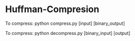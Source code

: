 # Huffman-Compresion
To compress:
  python compress.py [input] [binary_output]
  
To compress:
  python decompress.py [binary_input] [output]
